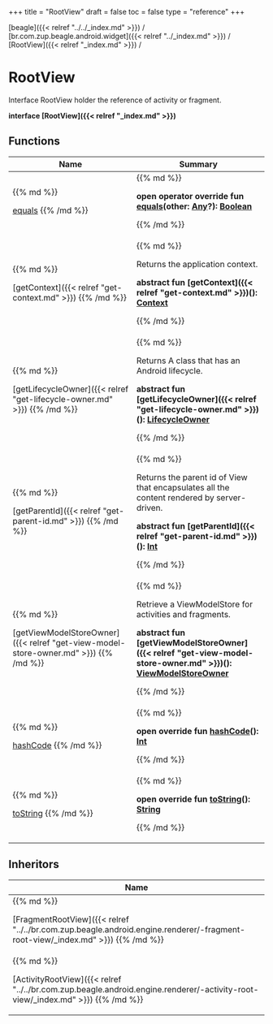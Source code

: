 +++
title = "RootView"
draft = false
toc = false
type = "reference"
+++

[beagle]({{< relref "../../_index.md" >}}) / [br.com.zup.beagle.android.widget]({{< relref "../_index.md" >}}) / [RootView]({{< relref "_index.md" >}}) / 



# RootView  
  

Interface RootView holder the reference of activity or fragment.

<b>interface [RootView]({{< relref "_index.md" >}})</b>   


## Functions  
<table>
  
<thead>
<tr>
<th>
Name  
</th>
<th>
Summary  
</th>
  
</tr>
</thead>
<tbody>
<tr>
<td>
{{% md %}}

[equals](https://kotlinlang.org/api/latest/jvm/stdlib/kotlin/-any/equals.html)
{{% /md %}}
</td>
<td>
{{% md %}}

  
<b>open operator override fun [equals](https://kotlinlang.org/api/latest/jvm/stdlib/kotlin/-any/equals.html)(other: [Any](https://kotlinlang.org/api/latest/jvm/stdlib/kotlin/-any/index.html)?): [Boolean](https://kotlinlang.org/api/latest/jvm/stdlib/kotlin/-boolean/index.html)</b>  



{{% /md %}}
</td>
</tr>

<tr>
<td>
{{% md %}}

[getContext]({{< relref "get-context.md" >}})
{{% /md %}}
</td>
<td>
{{% md %}}



Returns the application context.

  
  
<b>abstract fun [getContext]({{< relref "get-context.md" >}})(): [Context](https://developer.android.com/reference/kotlin/android/content/Context.html)</b>  



{{% /md %}}
</td>
</tr>

<tr>
<td>
{{% md %}}

[getLifecycleOwner]({{< relref "get-lifecycle-owner.md" >}})
{{% /md %}}
</td>
<td>
{{% md %}}



Returns A class that has an Android lifecycle.

  
  
<b>abstract fun [getLifecycleOwner]({{< relref "get-lifecycle-owner.md" >}})(): [LifecycleOwner](https://developer.android.com/reference/kotlin/androidx/lifecycle/LifecycleOwner.html)</b>  



{{% /md %}}
</td>
</tr>

<tr>
<td>
{{% md %}}

[getParentId]({{< relref "get-parent-id.md" >}})
{{% /md %}}
</td>
<td>
{{% md %}}



Returns the parent id of View that encapsulates all the content rendered by server-driven.

  
  
<b>abstract fun [getParentId]({{< relref "get-parent-id.md" >}})(): [Int](https://kotlinlang.org/api/latest/jvm/stdlib/kotlin/-int/index.html)</b>  



{{% /md %}}
</td>
</tr>

<tr>
<td>
{{% md %}}

[getViewModelStoreOwner]({{< relref "get-view-model-store-owner.md" >}})
{{% /md %}}
</td>
<td>
{{% md %}}



Retrieve a ViewModelStore for activities and fragments.

  
  
<b>abstract fun [getViewModelStoreOwner]({{< relref "get-view-model-store-owner.md" >}})(): [ViewModelStoreOwner](https://developer.android.com/reference/kotlin/androidx/lifecycle/ViewModelStoreOwner.html)</b>  



{{% /md %}}
</td>
</tr>

<tr>
<td>
{{% md %}}

[hashCode](https://kotlinlang.org/api/latest/jvm/stdlib/kotlin/-any/hash-code.html)
{{% /md %}}
</td>
<td>
{{% md %}}

  
<b>open override fun [hashCode](https://kotlinlang.org/api/latest/jvm/stdlib/kotlin/-any/hash-code.html)(): [Int](https://kotlinlang.org/api/latest/jvm/stdlib/kotlin/-int/index.html)</b>  



{{% /md %}}
</td>
</tr>

<tr>
<td>
{{% md %}}

[toString](https://kotlinlang.org/api/latest/jvm/stdlib/kotlin/-any/to-string.html)
{{% /md %}}
</td>
<td>
{{% md %}}

  
<b>open override fun [toString](https://kotlinlang.org/api/latest/jvm/stdlib/kotlin/-any/to-string.html)(): [String](https://kotlinlang.org/api/latest/jvm/stdlib/kotlin/-string/index.html)</b>  



{{% /md %}}
</td>
</tr>

</tbody>
</table>


## Inheritors  
<table>
  
<thead>
<tr>
<th>
Name  
</th>
  
</tr>
</thead>
<tbody>
<tr>
<td>
{{% md %}}

[FragmentRootView]({{< relref "../../br.com.zup.beagle.android.engine.renderer/-fragment-root-view/_index.md" >}})
{{% /md %}}
</td>
</tr>

<tr>
<td>
{{% md %}}

[ActivityRootView]({{< relref "../../br.com.zup.beagle.android.engine.renderer/-activity-root-view/_index.md" >}})
{{% /md %}}
</td>
</tr>

</tbody>
</table>

